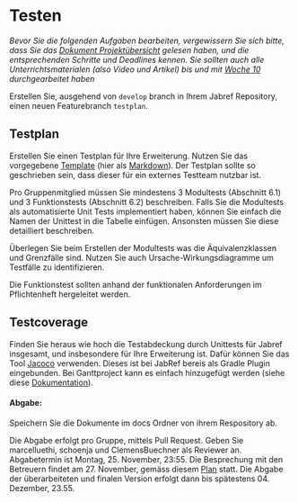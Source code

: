 # Testen 

*Bevor Sie die folgenden Aufgaben bearbeiten, vergewissern Sie sich bitte, dass Sie das [Dokument Projektübersicht](../project-summary.html) gelesen haben, und die entsprechenden Schritte und Deadlines kennen. 
Sie sollten auch alle Unterrichtsmaterialen (also Video und Artikel) bis und mit [Woche 10](../../week10/guide.html) durchgearbeitet haben*

Erstellen Sie, ausgehend von ```develop``` branch in Ihrem Jabref Repository, einen neuen Featurebranch ```testplan```.


## Testplan

Erstellen Sie einen Testplan für Ihre Erweiterung. Nutzen Sie das vorgegebene [Template](https://unibas-marcelluethi.github.io/software-engineering/project/templates/testplan.html) (hier als [Markdown](https://github.com/unibas-marcelluethi/software-engineering/tree/master/docs/project/templates/testplan.md)).
Der Testplan sollte so geschrieben sein, dass dieser für ein externes Testteam nutzbar ist. 

Pro Gruppenmitglied müssen Sie mindestens 3 Modultests (Abschnitt 6.1) und 3 Funktionstests (Abschnitt 6.2) beschreiben. Falls Sie die Modultests als automatisierte Unit Tests implementiert haben, können Sie einfach die Namen der Unittest in die Tabelle einfügen. Ansonsten müssen Sie diese detailliert beschreiben.

Überlegen Sie beim Erstellen der Modultests was die Äquivalenzklassen und Grenzfälle sind. Nutzen Sie auch Ursache-Wirkungsdiagramme um Testfälle zu identifizieren.

Die Funktionstest sollten anhand der funktionalen Anforderungen im Pflichtenheft hergeleitet werden. 




## Testcoverage 

Finden Sie heraus wie hoch die Testabdeckung durch Unittests für Jabref insgesamt, und insbesondere für Ihre Erweiterung ist. Dafür können Sie das Tool [Jacoco](https://www.jacoco.org/jacoco/) verwenden. Dieses ist bei JabRef bereis als Gradle Plugin eingebunden. Bei Ganttproject kann es einfach hinzugefügt werden (siehe diese [Dokumentation](https://docs.gradle.org/current/userguide/jacoco_plugin.html])).

#### Abgabe:

Speichern Sie die Dokumente im docs Ordner von ihrem Respository ab.

Die Abgabe erfolgt pro Gruppe, mittels Pull Request. Geben Sie marcelluethi, schoenja und ClemensBuechner als Reviewer an. Abgabetermin ist Montag, 25. November, 23:55. Die Besprechung mit den Betreuern findet am 27. November, gemäss diesem [Plan](https://adam.unibas.ch/goto_adam_file_875739_download.html) statt. Die Abgabe der überarbeiteten und finalen Version erfolgt dann bis spätestens 04. Dezember, 23.55.